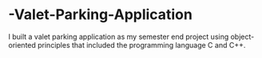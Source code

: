 # -Valet-Parking-Application
I built a valet parking application as my semester end project using object-oriented principles that included the programming language C and C++.
